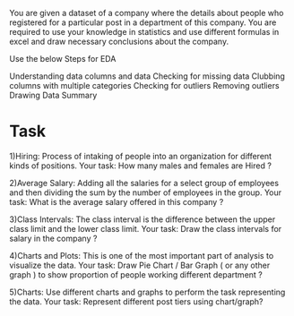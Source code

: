 You are given a dataset of a company where the details about people who registered for a particular post in a department of this company. You are required to use your knowledge in statistics and use different formulas in excel and draw necessary conclusions about the company.

Use the below Steps for EDA

Understanding data columns and data
Checking for missing data
Clubbing columns with multiple categories
Checking for outliers
Removing outliers
Drawing Data Summary

# Task

1)Hiring: Process of intaking of people into an organization for different kinds of positions.
Your task: How many males and females are Hired ?

2)Average Salary: Adding all the salaries for a select group of employees and then dividing the sum by the number of employees in the group.
Your task: What is the average salary offered in this company ?

3)Class Intervals: The class interval is the difference between the upper class limit and the lower class limit.
Your task: Draw the class intervals for salary in the company ?

4)Charts and Plots: This is one of the most important part of analysis to visualize the data.
Your task: Draw Pie Chart / Bar Graph ( or any other graph ) to show proportion of people working different department ?

5)Charts: Use different charts and graphs to perform the task representing the data.
Your task: Represent different post tiers using chart/graph?
